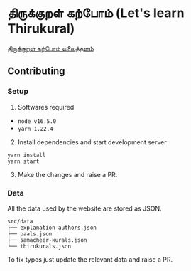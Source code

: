 # திருக்குறள் கற்போம் (Let's learn Thirukural)

[திருக்குறள் கற்போம் வலைத்தளம்](https://thirukural-karpom.github.io/)

## Contributing

### Setup

1. Softwares required

  - `node v16.5.0`
  - `yarn 1.22.4`

2. Install dependencies and start development server

```
yarn install
yarn start
```
3. Make the changes and raise a PR.

### Data

All the data used by the website are stored as JSON.

```
src/data
├── explanation-authors.json
├── paals.json
├── samacheer-kurals.json
└── thirukurals.json
```

To fix typos just update the relevant data and raise a PR.
